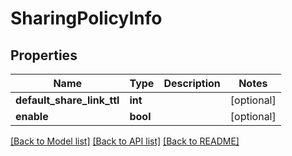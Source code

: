 # SharingPolicyInfo

## Properties
Name | Type | Description | Notes
------------ | ------------- | ------------- | -------------
**default_share_link_ttl** | **int** |  | [optional] 
**enable** | **bool** |  | [optional] 

[[Back to Model list]](../README.md#documentation-for-models) [[Back to API list]](../README.md#documentation-for-api-endpoints) [[Back to README]](../README.md)


